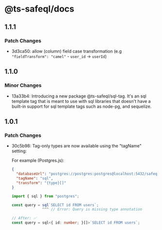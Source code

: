 # @ts-safeql/docs

## 1.1.1

### Patch Changes

- 3d3ca50: allow (column) field case transformation (e.g `"fieldTransform": "camel"` - `user_id` → `userId`)

## 1.1.0

### Minor Changes

- 13a33b4: Introducing a new package @ts-safeql/sql-tag. It's an sql template tag that is meant to use with sql libraries that doesn't have a built-in support for sql template tags such as node-pg, and sequelize.

## 1.0.1

### Patch Changes

- 30c5b98: Tag-only types are now available using the "tagName" setting:

  For example (Postgres.js):

  ```json
  {
    "databaseUrl": "postgres://postgres:postgres@localhost:5432/safeql_postgresjs_demo",
    "tagName": "sql",
    "transform": "{type}[]"
  }
  ```

  ```typescript
  import { sql } from "postgres";

  const query = sql`SELECT id FROM users`;
                ^^^ // Error: Query is missing type annotation

  // After: ✅
  const query = sql<{ id: number; }[]>`SELECT id FROM users`;
  ```
